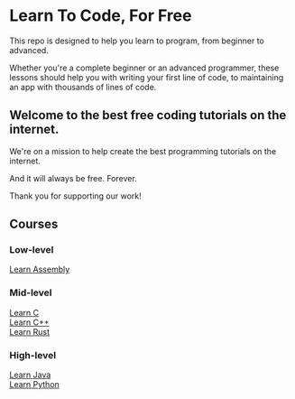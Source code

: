 # Learn To Code, For Free

This repo is designed to help you learn to program, from beginner to advanced.

Whether you're a complete beginner or an advanced programmer, these lessons should help you with writing your first line of code, to maintaining an app with thousands of lines of code.

## Welcome to the best free coding tutorials on the internet.

We're on a mission to help create the best programming tutorials on the internet.

And it will always be free. Forever.

Thank you for supporting our work!

## Courses

### Low-level

[Learn Assembly](asm/README.md)  

### Mid-level

[Learn C](c/README.md)  
[Learn C++](cpp/README.md)  
[Learn Rust](rust/README.md)  

### High-level

[Learn Java](java/README.md)  
[Learn Python](py/README.md)  
